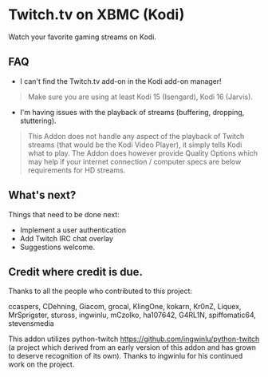 Twitch.tv on XBMC (Kodi)
==================

Watch your favorite gaming streams on Kodi.

FAQ
----------------

* I can't find the Twitch.tv add-on in the Kodi add-on manager!

> Make sure you are using at least Kodi 15 (Isengard), Kodi 16 (Jarvis).

* I'm having issues with the playback of streams (buffering, dropping, stuttering).

> This Addon does not handle any aspect of the playback of Twitch streams (that would be the Kodi Video Player), it simply tells Kodi what to play.
> The Addon does however provide Quality Options which may help if your internet connection / computer specs are below requirements for HD streams.


What's next?
----------------

Things that need to be done next:

* Implement a user authentication
* Add Twitch IRC chat overlay
* Suggestions welcome.

Credit where credit is due.
----------------

Thanks to all the people who contributed to this project:

ccaspers, CDehning, Giacom, grocal, KlingOne, kokarn, Kr0nZ, Liquex, MrSprigster, stuross, ingwinlu, mCzolko, ha107642, G4RL1N, spiffomatic64, stevensmedia

This addon utilizes python-twitch https://github.com/ingwinlu/python-twitch (a project which derived from an early version of this addon and has grown to deserve recognition of its own). Thanks to ingwinlu for his continued work on the project.
